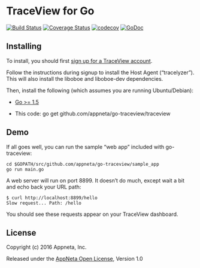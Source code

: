 
# TraceView for Go

[![Build Status](https://travis-ci.org/appneta/go-traceview.svg?branch=master)](https://travis-ci.org/appneta/go-traceview)
[![Coverage Status](https://coveralls.io/repos/github/appneta/go-traceview/badge.svg?branch=master)](https://coveralls.io/github/appneta/go-traceview?branch=master)
[![codecov](https://codecov.io/gh/appneta/go-traceview/branch/master/graph/badge.svg)](https://codecov.io/gh/appneta/go-traceview)
[![GoDoc](https://godoc.org/github.com/appneta/go-traceview/v1/tv?status.svg)](https://godoc.org/github.com/appneta/go-traceview/v1/tv)

## Installing

To install, you should first [sign up for a TraceView account](http://www.appneta.com/products/traceview-free-account/).

Follow the instructions during signup to install the Host Agent (“tracelyzer”). This will also install the liboboe and liboboe-dev dependencies.

Then, install the following (which assumes you are running Ubuntu/Debian):

* [Go >= 1.5](https://golang.org/dl/)

* This code: go get github.com/appneta/go-traceview/traceview


## Demo

If all goes well, you can run the sample “web app” included with go-traceview:

    cd $GOPATH/src/github.com/appneta/go-traceview/sample_app
    go run main.go

A web server will run on port 8899. It doesn’t do much, except wait a bit and echo back your URL path:

    $ curl http://localhost:8899/hello
    Slow request... Path: /hello

You should see these requests appear on your TraceView dashboard.  


## License

Copyright (c) 2016 Appneta, Inc.

Released under the [AppNeta Open License](http://www.appneta.com/appneta-license), Version 1.0

